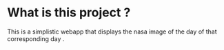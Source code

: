 # What is this project ?
   This is a simplistic webapp that displays the nasa image of the day of that corresponding day .